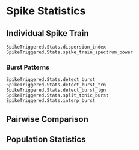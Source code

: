# Spike Statistics

## Individual Spike Train

```@docs
SpikeTriggered.Stats.dispersion_index
SpikeTriggered.Stats.spike_train_spectrum_power
```

### Burst Patterns

```@docs
SpikeTriggered.Stats.detect_burst
SpikeTriggered.Stats.detect_burst_trn
SpikeTriggered.Stats.detect_burst_lgn
SpikeTriggered.Stats.split_tonic_burst
SpikeTriggered.Stats.interp_burst
```

## Pairwise Comparison

## Population Statistics
